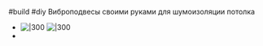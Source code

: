 #build #diy 
Виброподвесы своими руками для шумоизоляции потолка
- ![|300](scale_1200%201.jpg) ![|300](scale_1200%202.jpg)
- 